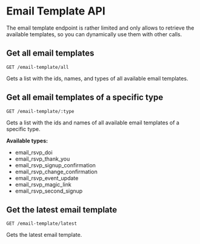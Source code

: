 
# Email Template API

The email template endpoint is rather limited and only allows to retrieve the available templates, so you can dynamically use them with other calls.

## Get all email templates

```
GET /email-template/all
```

Gets a list with the ids, names, and types of all available email templates.

## Get all email templates of a specific type

```
GET /email-template/:type
```

Gets a list with the ids and names of all available email templates of a specific type.

**Available types:**
- email_rsvp_doi
- email_rsvp_thank_you
- email_rsvp_signup_confirmation
- email_rsvp_change_confirmation
- email_rsvp_event_update
- email_rsvp_magic_link
- email_rsvp_second_signup

## Get the latest email template

```
GET /email-template/latest
```

Gets the latest email template.
